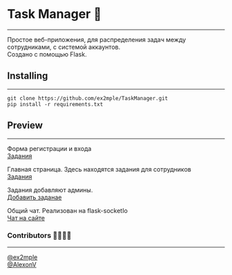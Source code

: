 # Task Manager 📝

---
Простое веб-приложения, для распределения задач между сотрудниками, с системой аккаунтов. </br>
Создано с помощью Flask.



## Installing ##

---

    git clone https://github.com/ex2mple/TaskManager.git
    pip install -r requirements.txt


## Preview ## 

---
Форма регистрации и входа <br>
[Задания](preview/login.jpg "Форма входа ")

Главная страница. Здесь находятся задания для сотрудников <br>
[Задания](preview/tasks.jpg "Вкладка с заданиями")

Задания добавляют админы. <br>
[Добавить заданае](preview/add_task.jpg "Форма добавления задания")

Общий чат. Реализован на flask-socketIo <br>
[Чат на сайте](preview/chat.gif "Чат")

### Contributors 🫱🏽‍🫲🏾

---
[@ex2mple](https://github.com/ex2mple) <br>
[@AlexonV](https://github.com/AlexonV)






